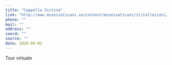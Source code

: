 ```yaml
---
title: "Cappella Sistina"
link: "http://www.museivaticani.va/content/museivaticani/it/collezioni/musei/cappella-sistina/tour-virtuale.html"
phone: ""
mail: ""
address: ""
coord: ""
source: ""
date: 2020-04-02
---
```


Tour virtuale
